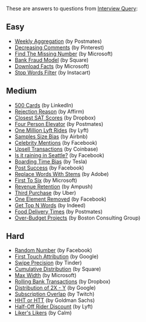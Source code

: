 These are answers to questions from [Interview Query](https://www.interviewquery.com/):

## Easy

* [Weekly Aggregation](https://github.com/khanhnamle1994/cracking-the-data-science-interview/blob/master/Question-Bank/Interview-Query/Weekly-Aggregation.md) (by Postmates)
* [Decreasing Comments](https://github.com/khanhnamle1994/cracking-the-data-science-interview/blob/master/Question-Bank/Interview-Query/Decreasing-Comments.md) (by Pinterest)
* [Find The Missing Number](https://github.com/khanhnamle1994/cracking-the-data-science-interview/blob/master/Question-Bank/Interview-Query/Find-The-Missing-Number.md) (by Microsoft)
* [Bank Fraud Model](https://github.com/khanhnamle1994/cracking-the-data-science-interview/blob/master/Question-Bank/Interview-Query/Bank-Fraud-Model.md) (by Square)
* [Download Facts](https://github.com/khanhnamle1994/cracking-the-data-science-interview/blob/master/Question-Bank/Interview-Query/Download-Facts.md) (by Microsoft)
* [Stop Words Filter](https://github.com/khanhnamle1994/cracking-the-data-science-interview/blob/master/Question-Bank/Interview-Query/Stop-Words-Filter.md) (by Instacart)

## Medium

* [500 Cards](https://github.com/khanhnamle1994/cracking-the-data-science-interview/blob/master/Question-Bank/Interview-Query/500-Cards.md) (by LinkedIn)
* [Rejection Reason](https://github.com/khanhnamle1994/cracking-the-data-science-interview/blob/master/Question-Bank/Interview-Query/Rejection-Reason.md) (by Affirm)
* [Closest SAT Scores](https://github.com/khanhnamle1994/cracking-the-data-science-interview/blob/master/Question-Bank/Interview-Query/Closest-SAT-Scores.md) (by Dropbox)
* [Four Person Elevator](https://github.com/khanhnamle1994/cracking-the-data-science-interview/blob/master/Question-Bank/Interview-Query/Four-Person-Elevator.md) (by Postmates)
* [One Million Lyft Rides](https://github.com/khanhnamle1994/cracking-the-data-science-interview/blob/master/Question-Bank/Interview-Query/One-Million-Lyft-Rides.md) (by Lyft)
* [Samples Size Bias](https://github.com/khanhnamle1994/cracking-the-data-science-interview/blob/master/Question-Bank/Interview-Query/Sample-Size-Bias.md) (by Airbnb)
* [Celebrity Mentions](https://github.com/khanhnamle1994/cracking-the-data-science-interview/blob/master/Question-Bank/Interview-Query/Celebrity-Mentions.md) (by Facebook)
* [Upsell Transactions](https://github.com/khanhnamle1994/cracking-the-data-science-interview/blob/master/Question-Bank/Interview-Query/Upsell-Transactions.md) (by Coinbase)
* [Is it raining in Seattle?](https://github.com/khanhnamle1994/cracking-the-data-science-interview/blob/master/Question-Bank/Interview-Query/Is-It-Raining-in-Seattle.md) (by Facebook)
* [Boarding Time Bias](https://github.com/khanhnamle1994/cracking-the-data-science-interview/blob/master/Question-Bank/Interview-Query/Boarding-Time-Bias.md) (by Tesla)
* [Post Success](https://github.com/khanhnamle1994/cracking-the-data-science-interview/blob/master/Question-Bank/Interview-Query/Post-Success.md) (by Facebook)
* [Replace Words With Stems](https://github.com/khanhnamle1994/cracking-the-data-science-interview/blob/master/Question-Bank/Interview-Query/Replace-Words-With-Stems.md) (by Adobe)
* [First To Six](https://github.com/khanhnamle1994/cracking-the-data-science-interview/blob/master/Question-Bank/Interview-Query/First-To-Six.md) (by Microsoft)
* [Revenue Retention](https://github.com/khanhnamle1994/cracking-the-data-science-interview/blob/master/Question-Bank/Interview-Query/Revenue-Retention.md) (by Ampush)
* [Third Purchase](https://github.com/khanhnamle1994/cracking-the-data-science-interview/blob/master/Question-Bank/Interview-Query/Third-Purchase.md) (by Uber)
* [One Element Removed](https://github.com/khanhnamle1994/cracking-the-data-science-interview/blob/master/Question-Bank/Interview-Query/One-Element-Removed.md) (by Facebook)
* [Get Top N Words](https://github.com/khanhnamle1994/cracking-the-data-science-interview/blob/master/Question-Bank/Interview-Query/Get-Top-N-Words.md) (by Indeed)
* [Food Delivery Times](https://github.com/khanhnamle1994/cracking-the-data-science-interview/blob/master/Question-Bank/Interview-Query/Food-Delivery-Times.md) (by Postmates)
* [Over-Budget Projects](https://github.com/khanhnamle1994/cracking-the-data-science-interview/blob/master/Question-Bank/Interview-Query/Over-Budget-Projects.md) (by Boston Consulting Group)

## Hard

* [Random Number](https://github.com/khanhnamle1994/cracking-the-data-science-interview/blob/master/Question-Bank/Interview-Query/Random-Number.md) (by Facebook)
* [First Touch Attribution](https://github.com/khanhnamle1994/cracking-the-data-science-interview/blob/master/Question-Bank/Interview-Query/First-Touch-Attribution.md) (by Google)
* [Swipe Precision](https://github.com/khanhnamle1994/cracking-the-data-science-interview/blob/master/Question-Bank/Interview-Query/Swipe-Precision.md) (by Tinder)
* [Cumulative Distribution](https://github.com/khanhnamle1994/cracking-the-data-science-interview/blob/master/Question-Bank/Interview-Query/Cumulative-Distribution.md) (by Square)
* [Max Width](https://github.com/khanhnamle1994/cracking-the-data-science-interview/blob/master/Question-Bank/Interview-Query/Max-Width.md) (by Microsoft)
* [Rolling Bank Transactions](https://github.com/khanhnamle1994/cracking-the-data-science-interview/blob/master/Question-Bank/Interview-Query/Rolling-Bank-Transactions.md) (by Dropbox)
* [Distribution of 2X - Y](https://github.com/khanhnamle1994/cracking-the-data-science-interview/blob/master/Question-Bank/Interview-Query/Distribution-2X-Y.md) (by Google)
* [Subscription Overlap](https://github.com/khanhnamle1994/cracking-the-data-science-interview/blob/master/Question-Bank/Interview-Query/Subscription-Overlap.md) (by Twitch)
* [HHT or HTT](https://github.com/khanhnamle1994/cracking-the-data-science-interview/blob/master/Question-Bank/Interview-Query/HHT-or-HTT.md) (by Goldman Sachs)
* [Half-Off Rider Discount](https://github.com/khanhnamle1994/cracking-the-data-science-interview/blob/master/Question-Bank/Interview-Query/Half-Off-Rider-Discount.md) (by Lyft)
* [Liker's Likers](https://github.com/khanhnamle1994/cracking-the-data-science-interview/blob/master/Question-Bank/Interview-Query/Liker-Likers.md) (by Calm)
